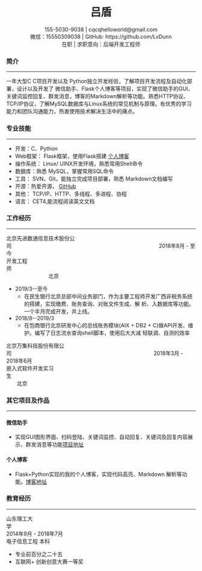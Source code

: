 # <center>吕盾
<center> 155-5030-9038 | cqcqhelloworld@gmail.com </center>
<center>微信：15550309038 | GitHub: https://github.com/LvDunn</center>
<center>在职 | 求职意向：后端开发工程师</center>

### 简介
---
一年大型C C项目开发以及 Python独立开发经验，了解项目开发流程及自动化部署，设计以及开发了 微信助手、Flask个人博客等项目，实现了微信助手的GUI、关键词监控回复、群发消息，博客的Markdown解析等功能。熟悉HTTP协议、TCP/IP协议，了解MySQL数据库与Linux系统的常见机制与原理。有优秀的学习能力和团队沟通能力，热衷使用技术解决生活中的痛点。

### 专业技能
---
* 开发：C、Python
* Web框架： Flask框架，使用Flask搭建 [个人博客](http://www.cqcqhelloworld.top/)
* 操作系统： Linux/ UINX开发环境，熟悉常用Shell命令
* 数据库：熟悉 MySQL，掌握常用SQL命令
* 工具： SVN、Git，能独立完成项目部署，熟悉 Markdown文档编写
* 开源：热爱开源， [GitHub](https://github.com/LvDunn)
* 其他： TCP/IP、HTTP、多线程、多进程、协程
* 语言： CET4,能流程阅读英文文档

### 工作经历
---
北京先进数通信息技术股份公司&emsp;&emsp;&emsp;&emsp;&emsp;&emsp;&emsp;&emsp;&emsp;&emsp;&emsp;&emsp;&emsp;&emsp;&emsp;&emsp;&emsp;&emsp;&emsp;&emsp;&emsp;&emsp;&emsp;&emsp;&emsp;&emsp;&emsp;&emsp;2018年8月 - 至今  
开发工程师&emsp;&emsp;&emsp;&emsp;&emsp;&emsp;&emsp;&emsp;&emsp;&emsp;&emsp;&emsp;&emsp;&emsp;&emsp;&emsp;&emsp;&emsp;&emsp;&emsp;&emsp;&emsp;&emsp;&emsp;&emsp;&emsp;&emsp;&emsp;&emsp;&emsp;&emsp;&emsp;&emsp;&emsp;&emsp;&emsp;&emsp;&emsp;&emsp;&emsp;&emsp;&emsp;&emsp;北京
* 2019/3--至今
   * 在民生银行北京总部中间业务部门，作为主要工程师开发广西非税务系统的搭建，实现缴费、账务查询、对账文件生成、解
析、入数据库等功能。一个半月完成开发，并上线。
* 2018/8--2019/3 
   * 在包商银行北京研发中心的总线账务模块(AIX + DB2 + C)做API开发、维护。编写了日志流水查询shell脚本，使用后大大减
轻联调、自测的效率

北京万集科技股份有限公司&emsp;&emsp;&emsp;&emsp;&emsp;&emsp;&emsp;&emsp;&emsp;&emsp;&emsp;&emsp;&emsp;&emsp;&emsp;&emsp;&emsp;&emsp;&emsp;&emsp;&emsp;&emsp;&emsp;&emsp;&emsp;&emsp;&emsp;2018年3月 - 2018年6月  
嵌入式软件开发实习生&emsp;&emsp;&emsp;&emsp;&emsp;&emsp;&emsp;&emsp;&emsp;&emsp;&emsp;&emsp;&emsp;&emsp;&emsp;&emsp;&emsp;&emsp;&emsp;&emsp;&emsp;&emsp;&emsp;&emsp;&emsp;&emsp;&emsp;&emsp;&emsp;&emsp;&emsp;&emsp;&emsp;&emsp;&emsp;&emsp;&emsp;北京

### 其它项目及作品
---
#### 微信助手
* 实现GUI图形界面、扫码登陆、关键词监控、自动回复、关键词及回复内容展示、群发消息等功能[项目地址](https://github.com/LvDunn/WeChatAssistant)   

#### 个人博客
* Flask+Python实现的我的个人博客，实现代码高亮、Markdown 解析等功能。[博客地址](http://www.cqcqhelloworld.top/)

### 教育经历
---
山东理工大学&emsp;&emsp;&emsp;&emsp;&emsp;&emsp;&emsp;&emsp;&emsp;&emsp;&emsp;&emsp;&emsp;&emsp;&emsp;&emsp;&emsp;&emsp;&emsp;&emsp;&emsp;&emsp;&emsp;&emsp;&emsp;&emsp;&emsp;&emsp;&emsp;&emsp;&emsp;&emsp;&emsp;2014年9月 - 2018年7月  
电子信息工程 本科
* 专业前百分之二十五
* 互联网+ 创新创意大赛一等奖
